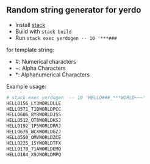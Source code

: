 ## Random string generator for yerdo

- Install [stack](http://www.haskellstack.org)
- Build with `stack build`
- Run `stack exec yerdogen -- 10 '***###`

for template string:
- #: Numerical characters
- ~: Alpha Characters
- *: Alphanumerical Characters

Example usage:

``` bash
# stack exec yerdogen  -- 10 'HELLO###_***WORLD~~~'
HELLO156_LY3WORLDLLE
HELLO571_T1BWORLDPCC
HELLO606_8Y8WORLDJSS
HELLO512_QT8WORLDKSJ
HELLO192_1P5WORLDRRJ
HELLO676_WCXWORLDGZJ
HELLO550_OMVWORLDZCE
HELLO225_15YWORLDTFX
HELLO170_71AWORLDEMQ
HELLO184_X9JWORLDMPQ
```

